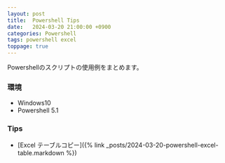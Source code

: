 ```yaml
---
layout: post
title:  Powershell Tips
date:   2024-03-20 21:00:00 +0900
categories: Powershell
tags: powershell excel
toppage: true
---
```


Powershellのスクリプトの使用例をまとめます。

### 環境

* Windows10
* Powershell 5.1

### Tips

* [Excel テーブルコピー]({% link _posts/2024-03-20-powershell-excel-table.markdown %})
